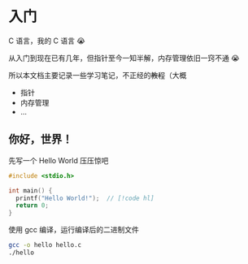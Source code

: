 # 入门

C 语言，我的 C 语言 😭 

从入门到现在已有几年，但指针至今一知半解，内存管理依旧一窍不通 😭

所以本文档主要记录一些学习笔记，不正经的~~教程~~（大概

- 指针
- 内存管理
- ...


## 你好，世界！

先写一个 Hello World 压压惊吧

```c
#include <stdio.h>

int main() {
  printf("Hello World!");  // [!code hl]
  return 0;
}
```

使用 gcc 编译，运行编译后的二进制文件

```sh
gcc -o hello hello.c
./hello
```
